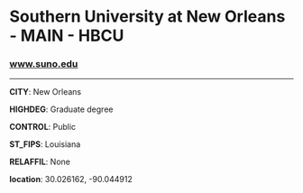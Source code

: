 # Southern University at New Orleans - MAIN - HBCU
### www.suno.edu
---
**CITY**: New Orleans

**HIGHDEG**: Graduate degree

**CONTROL**: Public

**ST_FIPS**: Louisiana

**RELAFFIL**: None

**location**: 30.026162, -90.044912